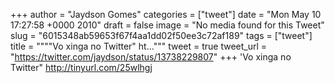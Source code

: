 
+++
author = "Jaydson Gomes"
categories = ["tweet"]
date = "Mon May 10 17:27:58 +0000 2010"
draft = false
image = "No media found for this Tweet"
slug = "6015348ab59653f67f4aa1dd02f50ee3c72af189"
tags = ["tweet"]
title = """"Vo xinga no Twitter"  ht..."""
tweet = true
tweet_url = "https://twitter.com/jaydson/status/13738229807"
+++
'Vo xinga no Twitter"  http://tinyurl.com/25wlhgj
